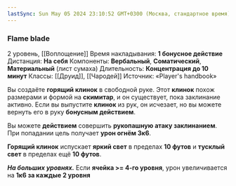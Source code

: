 ```yaml
---
lastSync: Sun May 05 2024 23:10:52 GMT+0300 (Москва, стандартное время)
---
```

### Flame blade
2 уровень, [[Воплощение]]
Время накладывания: **1 бонусное действие**
Дистанция: **На себя**
Компоненты: **Вербальный**, **Соматический**, **Материальный** (лист сумаха)
Длительность: **Концентрация до 10 минут**
Классы: [[Друид]], [[Чародей]]
Источник: «Player's handbook»

Вы создаёте **горящий клинок** в свободной руке. Этот **клинок** похож размерами и формой на **скимитар**, и он существует, пока заклинание активно. Если вы выпустите **клинок** из рук, он исчезает, но вы можете вернуть его в руку **бонусным действием**.

Вы можете **действием** совершить **рукопашную атаку заклинанием**. При попадании цель получает **урон огнём 3к6**.

**Горящий клинок** испускает **яркий свет** в пределах **10 футов** и **тусклый свет** в пределах ещё **10 футов**.

**_На больших уровнях._** Если **ячейка >= 4-го уровня**, урон увеличивается на **1к6 за каждые 2 уровня**
